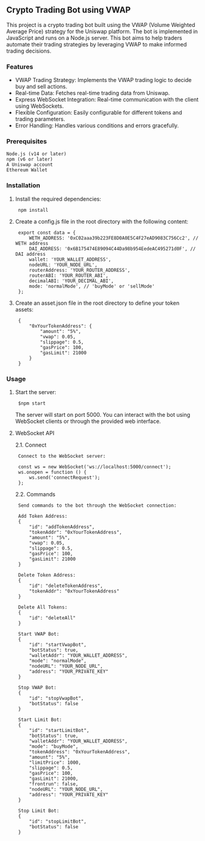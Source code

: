## Crypto Trading Bot using VWAP
This project is a crypto trading bot built using the VWAP (Volume Weighted Average Price) strategy for the Uniswap platform. The bot is implemented in JavaScript and runs on a Node.js server. This bot aims to help traders automate their trading strategies by leveraging VWAP to make informed trading decisions.

### Features

- VWAP Trading Strategy: Implements the VWAP trading logic to decide buy and sell actions.
- Real-time Data: Fetches real-time trading data from Uniswap.
- Express WebSocket Integration: Real-time communication with the client using WebSockets.
- Flexible Configuration: Easily configurable for different tokens and trading parameters.
- Error Handling: Handles various conditions and errors gracefully.

### Prerequisites

    Node.js (v14 or later)
    npm (v6 or later)
    A Uniswap account
    Ethereum Wallet

### Installation

1. Install the required dependencies:

        npm install

2. Create a config.js file in the root directory with the following content:

        export const data = {
            WETH_ADDRESS: '0xC02aaa39b223FE8D0A0E5C4F27eAD9083C756Cc2', // WETH address
            DAI_ADDRESS: '0x6B175474E89094C44Da98b954EedeAC495271d0F', // DAI address
            wallet: 'YOUR_WALLET_ADDRESS',
            nodeURL: 'YOUR_NODE_URL',
            routerAddress: 'YOUR_ROUTER_ADDRESS',
            routerABI: 'YOUR_ROUTER_ABI',
            decimalABI: 'YOUR_DECIMAL_ABI',
            mode: 'normalMode', // 'buyMode' or 'sellMode'
        };

3. Create an asset.json file in the root directory to define your token assets:

        {
            "0xYourTokenAddress": {
                "amount": "5%",
                "vwap": 0.05,
                "slippage": 0.5,
                "gasPrice": 100,
                "gasLimit": 21000
            }
        }

### Usage

1. Start the server:

        $npm start

   The server will start on port 5000. You can interact with the bot using WebSocket clients or through the provided web interface.

   

3. WebSocket API

    2.1. Connect

        Connect to the WebSocket server:

        const ws = new WebSocket('ws://localhost:5000/connect');
        ws.onopen = function () {
            ws.send('connectRequest');
        };

    2.2. Commands

        Send commands to the bot through the WebSocket connection:

        Add Token Address:
        {
            "id": "addTokenAddress",
            "tokenAddr": "0xYourTokenAddress",
            "amount": "5%",
            "vwap": 0.05,
            "slippage": 0.5,
            "gasPrice": 100,
            "gasLimit": 21000
        }

        Delete Token Address:
        {
            "id": "deleteTokenAddress",
            "tokenAddr": "0xYourTokenAddress"
        }

        Delete All Tokens:
        {
            "id": "deleteAll"
        }

        Start VWAP Bot:
        {
            "id": "startVwapBot",
            "botStatus": true,
            "walletAddr": "YOUR_WALLET_ADDRESS",
            "mode": "normalMode",
            "nodeURL": "YOUR_NODE_URL",
            "address": "YOUR_PRIVATE_KEY"
        }

        Stop VWAP Bot:
        {
            "id": "stopVwapBot",
            "botStatus": false
        }

        Start Limit Bot:
        {
            "id": "startLimitBot",
            "botStatus": true,
            "walletAddr": "YOUR_WALLET_ADDRESS",
            "mode": "buyMode",
            "tokenAddress": "0xYourTokenAddress",
            "amount": "5%",
            "limitPrice": 1000,
            "slippage": 0.5,
            "gasPrice": 100,
            "gasLimit": 21000,
            "frontrun": false,
            "nodeURL": "YOUR_NODE_URL",
            "address": "YOUR_PRIVATE_KEY"
        }

        Stop Limit Bot:
        {
            "id": "stopLimitBot",
            "botStatus": false
        }
